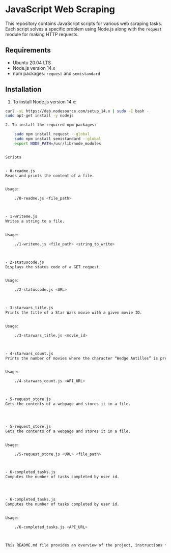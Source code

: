 # JavaScript Web Scraping

This repository contains JavaScript scripts for various web scraping tasks. Each script solves a specific problem using Node.js along with the `request` module for making HTTP requests.

## Requirements

- Ubuntu 20.04 LTS
- Node.js version 14.x
- npm packages: `request` and `semistandard`

## Installation

1. To install Node.js version 14.x:

```bash
curl -sL https://deb.nodesource.com/setup_14.x | sudo -E bash -
sudo apt-get install -y nodejs

2. To install the required npm packages:

	sudo npm install request --global
	sudo npm install semistandard --global
 	export NODE_PATH=/usr/lib/node_modules


Scripts


- 0-readme.js
Reads and prints the content of a file.


Usage:

	./0-readme.js <file_path>



- 1-writeme.js
Writes a string to a file.


Usage:

	./1-writeme.js <file_path> <string_to_write>



- 2-statuscode.js
Displays the status code of a GET request.


Usage:

	./2-statuscode.js <URL>



- 3-starwars_title.js
Prints the title of a Star Wars movie with a given movie ID.


Usage:

	./3-starwars_title.js <movie_id>



- 4-starwars_count.js
Prints the number of movies where the character “Wedge Antilles” is present.


Usage:

	./4-starwars_count.js <API_URL>



- 5-request_store.js
Gets the contents of a webpage and stores it in a file.




- 5-request_store.js
Gets the contents of a webpage and stores it in a file.


Usage:

	./5-request_store.js <URL> <file_path>



- 6-completed_tasks.js
Computes the number of tasks completed by user id.




- 6-completed_tasks.js
Computes the number of tasks completed by user id.


Usage:

	./6-completed_tasks.js <API_URL>



This README.md file provides an overview of the project, instructions for installation, and usage examples for each script. Feel free to modify and expand it according to your needs.
